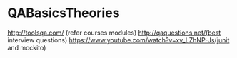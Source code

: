 # QABasicsTheories
http://toolsqa.com/ (refer courses modules)
http://qaquestions.net/(best interview questions)
https://www.youtube.com/watch?v=xv_LZhNP-Js(junit and mockito)

